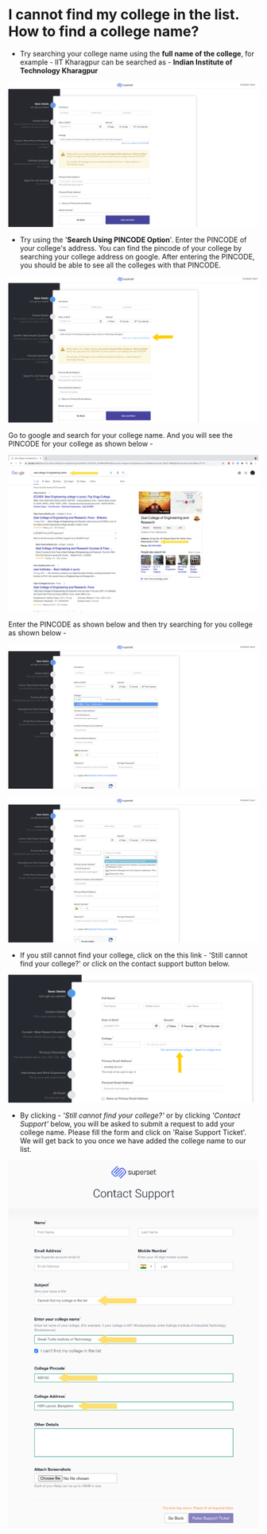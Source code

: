 # I cannot find my college in the list. How to find a college name?

* Try searching your college name using the **full name of the college**, for example - IIT Kharagpur can be searched as - **Indian Institute of Technology Kharagpur**

![](../../.gitbook/assets/image%20%2864%29.png)

* Try using the '**Search Using PINCODE Option**'. Enter the PINCODE of your college's address. You can find the pincode of your college by searching your college address on google. After entering the PINCODE, you should be able to see all the colleges with that PINCODE.

![](../../.gitbook/assets/image%20%28173%29.png)

Go to google and search for your college name. And you will see the PINCODE for your college as shown below -

![](../../.gitbook/assets/image%20%28271%29.png)

Enter the PINCODE as shown below and then try searching for you college as shown below -

![](../../.gitbook/assets/image%20%28270%29.png)

![](../../.gitbook/assets/image%20%28272%29.png)

* If you still cannot find your college, click on the this link - 'Still cannot find your college?' or click on the contact support button below.

![](../../.gitbook/assets/image%20%28216%29.png)

* By clicking - _'Still cannot find your college?'_  or by clicking _'Contact Support'_  below, you will be asked to submit a request to add your college name. Please fill the form and click on 'Raise Support Ticket'. We will get back to you once we have added the college name to our list. 

![](../../.gitbook/assets/image%20%28269%29.png)

 

